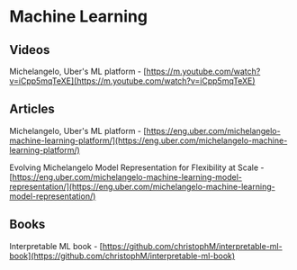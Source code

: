 # Machine Learning

## Videos

Michelangelo, Uber's ML platform - [https://m.youtube.com/watch?v=iCpp5mqTeXE](https://m.youtube.com/watch?v=iCpp5mqTeXE)

## Articles

Michelangelo, Uber's ML platform - [https://eng.uber.com/michelangelo-machine-learning-platform/](https://eng.uber.com/michelangelo-machine-learning-platform/)

Evolving Michelangelo Model Representation for Flexibility at Scale - [https://eng.uber.com/michelangelo-machine-learning-model-representation/](https://eng.uber.com/michelangelo-machine-learning-model-representation/)

## Books

Interpretable ML book - [https://github.com/christophM/interpretable-ml-book](https://github.com/christophM/interpretable-ml-book)

